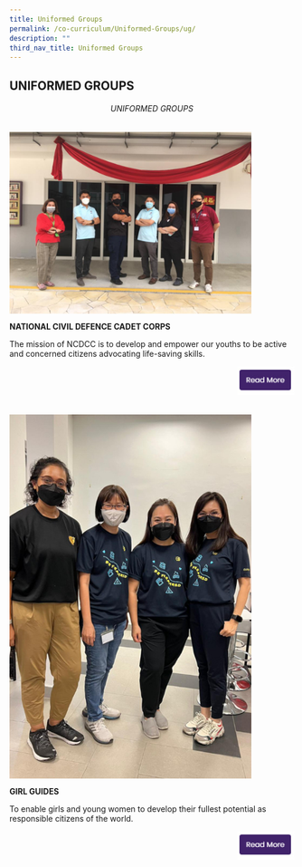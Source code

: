 ```yaml
---
title: Uniformed Groups
permalink: /co-curriculum/Uniformed-Groups/ug/
description: ""
third_nav_title: Uniformed Groups
---
```

## UNIFORMED GROUPS

###### <center> UNIFORMED GROUPS</center>

<img src="/images/ug1.jpg" align=left style="width:85%">
<br clear=left>

**NATIONAL CIVIL DEFENCE CADET CORPS**

The mission of NCDCC is to develop and empower our youths to be active and concerned citizens advocating life-saving skills.

<p><a href="https://www.ezhishi.net/CKPSebook2022/">
<img style="width:20%" align=right src="/images/readmore.jpg">
</a></p>
<br clear=right><br><br>

<img src="/images/ug2.jpg" align=left style="width:85%">
<br clear=left>

**GIRL GUIDES**

To enable girls and young women to develop their fullest potential as responsible citizens of the world.

<p><a href="https://www.ezhishi.net/CKPSebook2022/">
<img style="width:20%" align=right src="/images/readmore.jpg">
</a></p>
<br clear=right><br><br>